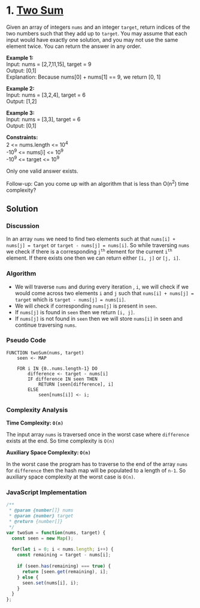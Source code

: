 # 1. [Two Sum](https://leetcode.com/problems/two-sum/)

Given an array of integers `nums` and an integer `target`, return indices of the two numbers such that they add up to `target`.
You may assume that each input would have exactly one solution, and you may not use the same element twice.
You can return the answer in any order.

**Example 1:**  
Input: nums = [2,7,11,15], target = 9  
Output: [0,1]  
Explanation: Because nums[0] + nums[1] == 9, we return [0, 1]

**Example 2:**  
Input: nums = [3,2,4], target = 6  
Output: [1,2]

**Example 3:**  
Input: nums = [3,3], target = 6  
Output: [0,1]  

**Constraints:**  
2 <= nums.length <= 10<sup>4</sup>  
-10<sup>9</sup> <= nums[i] <= 10<sup>9</sup>  
-10<sup>9</sup> <= target <= 10<sup>9</sup>

Only one valid answer exists.

Follow-up: Can you come up with an algorithm that is less than O(n<sup>2</sup>) time complexity?

## Solution

### Discussion

In an array `nums` we need to find two elements such at that `nums[i] + nums[j] = target` or `target - nums[j] = nums[i]`. So while traversing `nums` we check if there is a corresponding <code>j<sup>th</sup></code> element for the current <code>i<sup>th</sup></code> element. If there exists one then we can return either `[i, j]` or `[j, i]`.

### Algorithm

- We will traverse `nums` and during every iteration , `i`, we will check if we would come across two elements `i` and `j` such that  `nums[i] + nums[j] = target` which is `target - nums[j] = nums[i]`.
- We will check if corresponding `nums[j]` is present in `seen`.
- If `nums[j]` is found in `seen` then we return `[i, j]`.
- If `nums[j]` is not found in `seen` then we will store `nums[i]` in seen and continue traversing `nums`.

### Pseudo Code

```
FUNCTION twoSum(nums, target)
	seen <- MAP
	
	FOR i IN {0..nums.length-1} DO
		difference <- target - nums[i]
		IF difference IN seen THEN
			RETURN [seen[difference], i]
		ELSE
			seen[nums[i]] <- i;
```

### Complexity Analysis

**Time Complexity: `O(n)`**

The input array `nums` is traversed once in the worst case where `difference` exists at the end. So time complexity is `O(n)`

**Auxiliary Space Complexity: `O(n)`**

In the worst case the program has to traverse to the end of the array `nums` for `difference` then the hash map will be populated to a length of `n-1`. So auxiliary space complexity at the worst case is `O(n)`.

### JavaScript Implementation

```js
/**
 * @param {number[]} nums
 * @param {number} target
 * @return {number[]}
 */
var twoSum = function(nums, target) {
  const seen = new Map();
  
  for(let i = 0; i < nums.length; i++) {
    const remaining = target - nums[i];
    
    if (seen.has(remaining) === true) {
      return [seen.get(remaining), i];
    } else {
      seen.set(nums[i], i);
    }
  }
};
```
